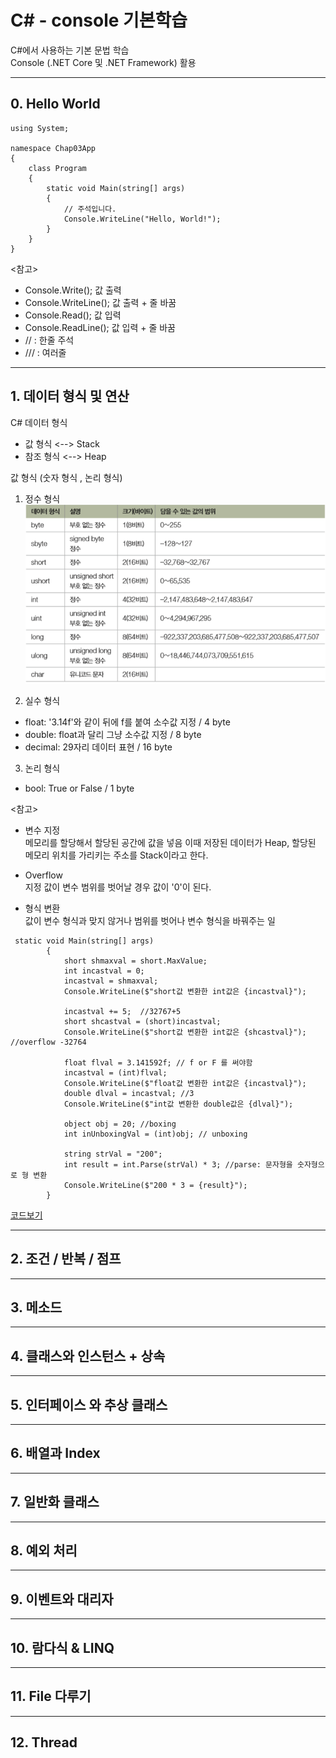 # C# - console 기본학습

C#에서 사용하는 기본 문법 학습 <br>
Console (.NET Core 및 .NET Framework) 활용

-------------------------------------
## 0. Hello World

```
using System;

namespace Chap03App
{
    class Program
    {
        static void Main(string[] args)
        {
            // 주석입니다.
            Console.WriteLine("Hello, World!");
        }
    }
}
```
<참고\>
- Console.Write(); 값 출력 
- Console.WriteLine(); 값 출력 + 줄 바꿈
- Console.Read(); 값 입력
- Console.ReadLine(); 값 입력 + 줄 바꿈 
- // : 한줄 주석
- /// : 여러줄 

-------------------------------------
## 1. 데이터 형식 및 연산

C# 데이터 형식
- 값 형식 <--> Stack
- 참조 형식 <--> Heap

값 형식 (숫자 형식 , 논리 형식)
 1. 정수 형식
<kbd>![정수형식](/Console/참고자료/정수형식.PNG "정수형식")</kbd>

 2. 실수 형식
- float: '3.14f'와 같이 뒤에 f를 붙여 소수값 지정 / 4 byte
- double: float과 달리 그냥 소수값 지정 / 8 byte
- decimal: 29자리 데이터 표현 / 16 byte

 3. 논리 형식
- bool: True or False / 1 byte

<참고\>
* 변수 지정 <br>
메모리를 할당해서 할당된 공간에 값을 넣음
이때 저장된 데이터가 Heap, 할당된 메모리 위치를 가리키는 주소를 Stack이라고 한다.

* Overflow <br>
 지정 값이 변수 범위를 벗어날 경우 값이 '0'이 된다.
 
* 형식 변환 <br>
  값이 변수 형식과 맞지 않거나 범위를 벗어나 변수 형식을 바꿔주는 일
  
```
 static void Main(string[] args)
        {
            short shmaxval = short.MaxValue;
            int incastval = 0;
            incastval = shmaxval;
            Console.WriteLine($"short값 변환한 int값은 {incastval}");

            incastval += 5;  //32767+5
            short shcastval = (short)incastval;
            Console.WriteLine($"short값 변환한 int값은 {shcastval}");  //overflow -32764

            float flval = 3.141592f; // f or F 를 써야함
            incastval = (int)flval;
            Console.WriteLine($"float값 변환한 int값은 {incastval}");
            double dlval = incastval; //3
            Console.WriteLine($"int값 변환한 double값은 {dlval}");

            object obj = 20; //boxing
            int inUnboxingVal = (int)obj; // unboxing

            string strVal = "200";
            int result = int.Parse(strVal) * 3; //parse: 문자형을 숫자형으로 형 변환
            Console.WriteLine($"200 * 3 = {result}");
        }
```
[코드보기](https://github.com/kg4543/StudyCsharp21/tree/main/Console/chap03/Chap03App)

-------------------------------------
## 2. 조건 / 반복 / 점프

-------------------------------------
## 3. 메소드

-------------------------------------
## 4. 클래스와 인스턴스 + 상속

-------------------------------------
## 5. 인터페이스 와 추상 클래스

-------------------------------------
## 6. 배열과 Index

-------------------------------------
## 7. 일반화 클래스

-------------------------------------
## 8. 예외 처리

-------------------------------------
## 9. 이벤트와 대리자

-------------------------------------
## 10. 람다식 & LINQ

-------------------------------------
## 11. File 다루기

-------------------------------------
## 12. Thread

